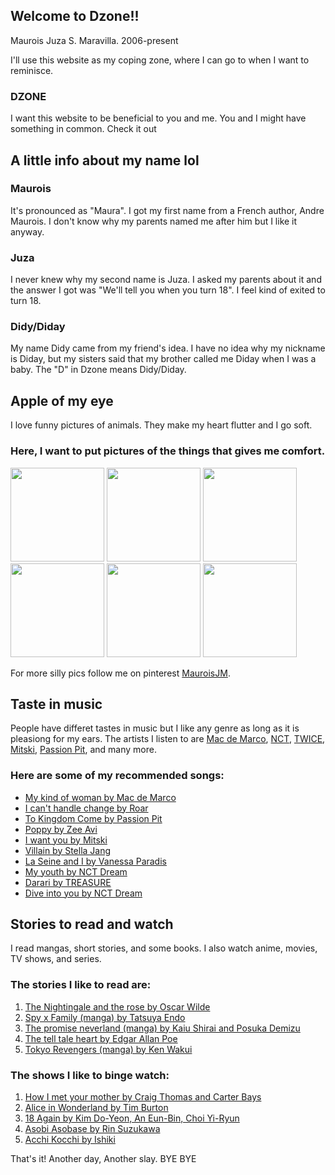 ## Welcome to Dzone!!
Maurois Juza S. Maravilla. 2006-present

I'll use this website as my coping zone, where I can go to when I want to reminisce. 
### DZONE

I want this website to be beneficial to you and me. You and I might have something in common. Check it out 

## A little info about my name lol

### Maurois
It's pronounced as "Maura". I got my first name from a French author, Andre Maurois. I don't know why my parents named me after him but I like it anyway.  

### Juza
I never knew why my second name is Juza. I asked my parents about it and the answer I got was "We'll tell you when you turn 18". I feel kind of exited to turn 18.

### Didy/Diday
My name Didy came from my friend's idea. I have no idea why my nickname is Diday, but my sisters said that my brother called me Diday when I was a baby. The "D" in Dzone means Didy/Diday. 

## Apple of my eye
I love funny pictures of animals. They make my heart flutter and I go soft.

### Here, I want to put pictures of the things that gives me comfort. 
<img src="https://i.pinimg.com/originals/72/da/b4/72dab448bb367be81aa25499816ac68c.jpg" width="150">
<img src="https://i.pinimg.com/originals/ab/cc/b8/abccb8d87d82794374901f4aa03eda5e.jpg" width="150">
<img src="https://i.pinimg.com/originals/2e/dc/af/2edcaf5aa9e9fdcd0f1841c794226eb1.jpg" width="150">
<img src="https://i.pinimg.com/originals/50/22/ec/5022ecf610b3c1a4b517fddf2b698158.png" width="150">
<img src="https://i.pinimg.com/originals/74/19/22/741922dd300dc1f346dceecd71485a5a.jpg" width="150">
<img src="https://i.pinimg.com/originals/0a/85/f7/0a85f788cd0a1fab9199c4a17f5136e6.jpg" width="150">    
     
     
For more silly pics follow me on pinterest [MauroisJM](https://www.pinterest.ph/chrielaunee/_saved/).

## Taste in music
People have differet tastes in music but I like any genre as long as it is pleasiong for my ears. The artists I listen to are [Mac de Marco](https://www.youtube.com/channel/UCqnMk5GA1spXDiHYFcPN-eA), [NCT](https://www.youtube.com/c/nctsmtown), [TWICE](https://www.youtube.com/channel/UCzgxx_DM2Dcb9Y1spb9mUJA), [Mitski](https://www.youtube.com/channel/UC-GjYlrAWIHgwNDnbFHZ77g), [Passion Pit](https://www.youtube.com/channel/UCntk9NLvX49igtJnFY2IaIQ), and many more.

### Here are some of my recommended songs:
- [My kind of woman by Mac de Marco](https://youtu.be/_R3B2Xr8kwQ)
- [I can't handle change by Roar](https://youtu.be/R7IQ9dpxxJY)
- [To Kingdom Come by Passion Pit](https://youtu.be/xh0ueJN5rvA)
- [Poppy by Zee Avi](https://youtu.be/zRTodeBE-so)
- [I want you by Mitski](https://youtu.be/1-kO12tP3SE)
- [Villain by Stella Jang](https://youtu.be/R-kWrXyIe4k)
- [La Seine and I by Vanessa Paradis](https://youtu.be/S2V6jF79X7Q)
- [My youth by NCT Dream](https://youtu.be/U3m82WG_5pI)
- [Darari by TREASURE](https://youtu.be/cXCwKMvt9wE)
- [Dive into you by NCT Dream](https://youtu.be/hlrP9GXTx84)

## Stories to read and watch
I read mangas, short stories, and some books.
I also watch anime, movies, TV shows, and series.

### The stories I like to read are:
1. [The Nightingale and the rose by Oscar Wilde](https://www.goojara.to/ta30MK)
2. [Spy x Family (manga) by Tatsuya Endo](https://w2.spy-x-family.online/)
3. [The promise neverland (manga) by Kaiu Shirai and Posuka Demizu](https://ww1.promisedneverland.online/)
4. [The tell tale heart by Edgar Allan Poe](https://americanenglish.state.gov/files/ae/resource_files/the_tell-tale_heart_0.pdf)
5. [Tokyo Revengers (manga) by Ken Wakui](https://tokyorevengersmanga.com/)

### The shows I like to binge watch:
1. [How I met your mother by Craig Thomas and Carter Bays](https://www.imdb.com/title/tt0460649/)
2. [Alice in Wonderland by Tim Burton](https://www.goojara.to/meKJ53)
3. [18 Again by Kim Do-Yeon, An Eun-Bin, Choi Yi-Ryun](https://www.netflix.com/ph/title/81350913?source=35)
4. [Asobi Asobase by Rin Suzukawa](https://animixplay.to/v1/asobi-asobase)
5. [Acchi Kocchi by Ishiki](https://animixplay.to/v1/acchi-kocchi)

That's it! Another day, Another slay. BYE BYE

